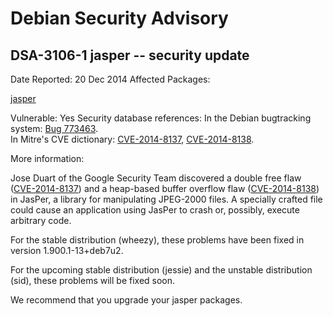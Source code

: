 
Debian Security Advisory
========================


DSA-3106-1 jasper -- security update
------------------------------------



Date Reported:
20 Dec 2014
Affected Packages:

[jasper](https://packages.debian.org/src:jasper)

Vulnerable:
Yes
Security database references:
In the Debian bugtracking system: [Bug 773463](https://bugs.debian.org/cgi-bin/bugreport.cgi?bug=773463).  
In Mitre's CVE dictionary: [CVE-2014-8137](https://security-tracker.debian.org/tracker/CVE-2014-8137), [CVE-2014-8138](https://security-tracker.debian.org/tracker/CVE-2014-8138).  

More information:

Jose Duart of the Google Security Team discovered a double free flaw
([CVE-2014-8137](https://security-tracker.debian.org/tracker/CVE-2014-8137)) and a heap-based buffer overflow flaw ([CVE-2014-8138](https://security-tracker.debian.org/tracker/CVE-2014-8138))
in JasPer, a library for manipulating JPEG-2000 files. A specially
crafted file could cause an application using JasPer to crash or,
possibly, execute arbitrary code.


For the stable distribution (wheezy), these problems have been fixed in
version 1.900.1-13+deb7u2.


For the upcoming stable distribution (jessie) and the unstable
distribution (sid), these problems will be fixed soon.


We recommend that you upgrade your jasper packages.





